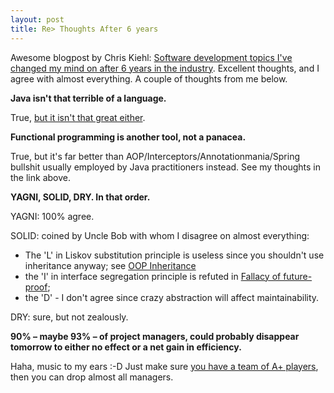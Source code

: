 ```yaml
---
layout: post
title: Re> Thoughts After 6 years
---
```


Awesome blogpost by Chris Kiehl:
[Software development topics I've changed my mind on after 6 years in the industry](https://chriskiehl.com/article/thoughts-after-6-years).
Excellent thoughts, and I agree with almost everything. A couple of thoughts from me below.

**Java isn't that terrible of a language.**

True, [but it isn't that great either](../java-will-die/).

**Functional programming is another tool, not a panacea.**

True, but it's far better than AOP/Interceptors/Annotationmania/Spring bullshit
usually employed by Java practitioners instead. See my thoughts in the link above.

**YAGNI, SOLID, DRY. In that order.**

YAGNI: 100% agree.

SOLID: coined by Uncle Bob with whom I disagree on almost everything:

* The 'L' in Liskov substitution principle is useless since you shouldn't use inheritance anyway; see
  [OOP Inheritance](../code-locality-and-ability-to-navigate/)
* the 'I' in interface segregation principle is refuted in [Fallacy of future-proof](../fallacy-of-future-proof/);
* the 'D' - I don't agree since crazy abstraction will affect maintainability.

DRY: sure, but not zealously.

**90% – maybe 93% – of project managers, could probably disappear tomorrow to either no effect or a net gain in efficiency.**

Haha, music to my ears :-D Just make sure [you have a team of A+ players](../on-effective-teams/), then you can drop almost all
managers.

